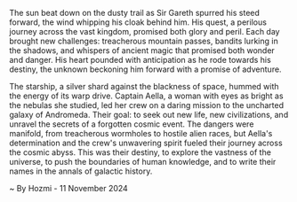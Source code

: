 
The sun beat down on the dusty trail as Sir Gareth spurred his steed forward, the wind whipping his cloak behind him. His quest, a perilous journey across the vast kingdom, promised both glory and peril. Each day brought new challenges: treacherous mountain passes, bandits lurking in the shadows, and whispers of ancient magic that promised both wonder and danger. His heart pounded with anticipation as he rode towards his destiny, the unknown beckoning him forward with a promise of adventure.

The starship, a silver shard against the blackness of space, hummed with the energy of its warp drive. Captain Aella, a woman with eyes as bright as the nebulas she studied, led her crew on a daring mission to the uncharted galaxy of Andromeda. Their goal: to seek out new life, new civilizations, and unravel the secrets of a forgotten cosmic event. The dangers were manifold, from treacherous wormholes to hostile alien races, but Aella's determination and the crew's unwavering spirit fueled their journey across the cosmic abyss. This was their destiny, to explore the vastness of the universe, to push the boundaries of human knowledge, and to write their names in the annals of galactic history. 

~ By Hozmi - 11 November 2024
